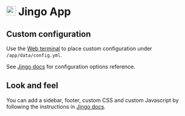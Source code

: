 # <img src="/documentation/img/jingo-logo.png" width="25px"> Jingo App

## Custom configuration

Use the [Web terminal](https://cloudron.io/documentation/apps/#web-terminal)
to place custom configuration under `/app/data/config.yml`.

See [Jingo docs](https://github.com/claudioc/jingo#configuration-options-reference)
for configuration options reference.

## Look and feel

You can add a sidebar, footer, custom CSS and custom Javascript by following the
instructions in [Jingo docs](https://github.com/claudioc/jingo#customization).


